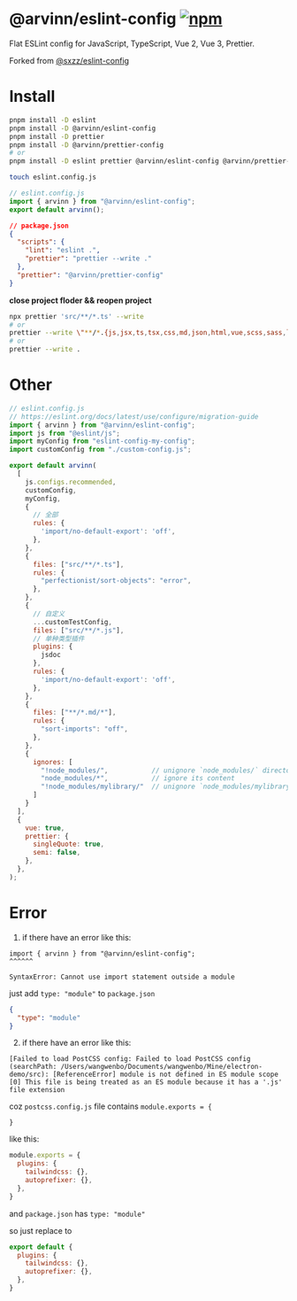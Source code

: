 # @arvinn/eslint-config [![npm](https://img.shields.io/npm/v/@arvinn/eslint-config.svg)](https://npmjs.com/package/@arvinn/eslint-config)

Flat ESLint config for JavaScript, TypeScript, Vue 2, Vue 3, Prettier.

Forked from [@sxzz/eslint-config](https://github.com/sxzz/eslint-config)

# Install

```bash
pnpm install -D eslint
pnpm install -D @arvinn/eslint-config
pnpm install -D prettier
pnpm install -D @arvinn/prettier-config
# or
pnpm install -D eslint prettier @arvinn/eslint-config @arvinn/prettier-config
```

```bash
touch eslint.config.js
```

```js
// eslint.config.js
import { arvinn } from "@arvinn/eslint-config";
export default arvinn();
```

```json
// package.json
{
  "scripts": {
    "lint": "eslint .",
    "prettier": "prettier --write ."
  },
  "prettier": "@arvinn/prettier-config"
}
```

**close project floder && reopen project**

```bash
npx prettier 'src/**/*.ts' --write
# or
prettier --write \"**/*.{js,jsx,ts,tsx,css,md,json,html,vue,scss,sass,less}\"
# or 
prettier --write .
```

# Other

```js
// eslint.config.js
// https://eslint.org/docs/latest/use/configure/migration-guide
import { arvinn } from "@arvinn/eslint-config";
import js from "@eslint/js";
import myConfig from "eslint-config-my-config";
import customConfig from "./custom-config.js";

export default arvinn(
  [
    js.configs.recommended,
    customConfig,
    myConfig,
    {
      // 全部
      rules: {
        'import/no-default-export': 'off',
      },
    },
    {
      files: ["src/**/*.ts"],
      rules: {
        "perfectionist/sort-objects": "error",
      },
    },
    {
      // 自定义
      ...customTestConfig,
      files: ["src/**/*.js"],
      // 单种类型插件
      plugins: {
        jsdoc
      },
      rules: {
        'import/no-default-export': 'off',
      },
    },
    {
      files: ["**/*.md/*"],
      rules: {
        "sort-imports": "off",
      },
    },
    {
      ignores: [
        "!node_modules/",           // unignore `node_modules/` directory
        "node_modules/*",           // ignore its content
        "!node_modules/mylibrary/"  // unignore `node_modules/mylibrary` directory
      ]
    }
  ],
  {
    vue: true,
    prettier: {
      singleQuote: true,
      semi: false,
    },
  },
);
```

# Error
1. if there have an error like this:
```
import { arvinn } from "@arvinn/eslint-config";
^^^^^^

SyntaxError: Cannot use import statement outside a module
```

just add `type: "module"` to `package.json`

```json
{
  "type": "module"
}
```

2. if there have an error like this:
```
[Failed to load PostCSS config: Failed to load PostCSS config (searchPath: /Users/wangwenbo/Documents/wangwenbo/Mine/electron-demo/src): [ReferenceError] module is not defined in ES module scope
[0] This file is being treated as an ES module because it has a '.js' file extension 
```

coz `postcss.config.js` file contains `module.exports = {`
  
`}` 

like this: 

```js
module.exports = {
  plugins: {
    tailwindcss: {},
    autoprefixer: {},
  },
}
```

and `package.json` has `type: "module"`

so just replace to 

```js
export default {
  plugins: {
    tailwindcss: {},
    autoprefixer: {},
  },
}
```
  